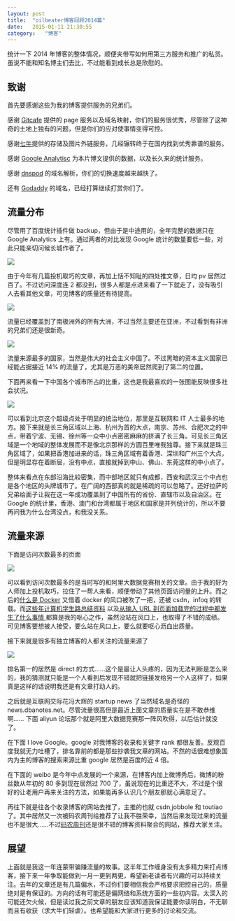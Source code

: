 ```yaml
---
layout:	post
title:	"oilbeater博客回顾2014篇"
date:	2015-01-11 21:30:55
category:	"博客"
---
```


统计一下 2014 年博客的整体情况，顺便夹带写如何用第三方服务和推广的私货。虽说不能和知名博主们去比，不过能看到成长总是欣慰的。



## 致谢 ##

首先要感谢这些为我的博客提供服务的兄弟们。

感谢 [Gitcafe](http://gitcafe.com/) 提供的 page 服务以及域名映射，你们的服务很优秀，尽管除了这神奇的土地上独有的问题，但是你们的应对使事情变得可控。

感谢[七牛](http://qiniu.com)提供的存储及图片外链服务，几经辗转终于在国内找到优秀靠谱的服务。

感谢 [Google Analytisc](http://www.google.com/analytics/) 为本片博文提供的数据，以及长久来的统计服务。

感谢 [dnspod](http://www.dnspod.cn) 的域名解析，你们的切换速度越来越快了。

还有 [Godaddy](http://godaddy.com) 的域名，已经打算继续打赏你们了。

## 流量分布 ##

尽管用了百度统计插件做 backup，但由于是中途用的，全年完整的数据只在 Google Analytics 上有。通过两者的对比发现 Google 统计的数量要低一些，对此只能亲切问候长城作者了。 

![](http://oilbeater.qiniudn.com/pv.JPG)

由于今年有几篇投机取巧的文章，再加上恬不知耻的四处推文章，日均 pv 居然过百了。不过访问深度连 2 都没到，很多人都是点进来看了一下就走了，没有吸引人去看其他文章，可见博客的质量还有待提高。

![](http://oilbeater.qiniudn.com/dazhou.JPG)

流量已经覆盖到了南极洲外的所有大洲，不过当然主要还在亚洲，不过看到有非洲的兄弟们还是很新奇。

![](http://oilbeater.qiniudn.com/country.JPG)

流量来源最多的国家，当然是伟大的社会主义中国了。不过黑暗的资本主义国家已经能占据接近 14% 的流量了，尤其是万恶的美帝居然爬到了第二的位置。

下面再来看一下中国各个城市所占的比重，这也是我最喜欢的一张图能反映很多社会状况。

![](http://oilbeater.qiniudn.com/chinamap.JPG)

可以看到北京这个超级点处于明显的统治地位，那里是互联网和 IT 人士最多的地方。接下来就是长三角区域以上海、杭州为首的大点，南京、苏州、合肥次之的中点，带着宁波、无锡、徐州等一众中小点密密麻麻的挤满了长三角。可见长三角区域是一个地域的整体发展而不是像北京那样的方圆百里唯我独尊。接下来就是珠三角区域了，如果把香港加进来的话，珠三角区域有着香港、深圳和广州三个大点，但是明显存在着断层，没有中点，直接就掉到中山、佛山、东莞这样的中小点了。

整体来看点在东部沿海比较密集，而中部地区就只有成都，西安和武汉三个中点也是各个地区的头牌城市了。在广阔的西部真的就是稀疏的可以忽略了。还好拉萨的兄弟给面子让我在这一年成功覆盖到了中国所有的省份、直辖市以及自治区。在 Google 的统计里，香港、澳门和台湾都属于地区和国家是并列统计的，所以不要再问我为什么台湾没点，和我没关系。

## 流量来源 ##

下面是访问次数最多的页面

![](http://oilbeater.qiniudn.com/rank.JPG)

可以看到访问次数最多的是当时写的和阿里大数据竞赛相关的文章。由于我的好为人师加上投机取巧，拉住了一帮人来看，顺便带动了其他页面访问量的上升。而之后的[什么是 Docker](http://oilbeater.com/docker/2014/06/29/what-is-docker.html) 又借着 docker 的风口被吹了一把，还被 csdn，infoq 的转载。而[这些年计算机学生路总结资料](http://oilbeater.com/%E7%94%9F%E6%B4%BB%E6%84%9F%E6%82%9F/2014/06/05/summary-of-study.html)  以及[从输入 URL 到页面加载完的过程中都发生了什么事情 ](http://oilbeater.com/%E6%8A%80%E6%9C%AF%E7%9B%B8%E5%85%B3/2014/05/09/from-url-to-webpage.html) 都算是我的呕心之作，虽然没站在风口上，也取得了不错的成绩。可见博客要想被人接受，要么站在风口上，要么就要呕心沥血出质量。

接下来就是很多有独立博客的人都关注的流量来源了

![](http://oilbeater.qiniudn.com/source.JPG)

排名第一的居然是 direct 的方式……这个是最让人头疼的，因为无法判断是怎么来的，我的猜测就只能是一个人看到后发现不错就把链接发给另一个人这样了，如果真是这样的话说明我还是有文章打动人的。

之后就是互联网交际花冯大辉的 startup news 了当然域名是奇怪的 news.dbanotes.net。尽管流量很高但是最近上面文章的质量实在是不敢恭维啊…… 下面 aliyun 论坛那个就是阿里大数据竞赛那一阵风吹得，以后估计就没了。 

在下面 I love Google。google 对我博客的收录和关键字 rank 都很友善。反观百度我就无力吐槽了，排名靠前的都是那些抄袭我文章的网站。不然的话很难想象国内为主的博客的搜索来源比重 google 居然是百度的近 4 倍。

在下面的 weibo 是今年中点发展的一个来源，在博客内加上微博秀后，微博的粉丝数从年初的 80 多到现在居然过 700 了，虽说现在的比重还不大，不过是个很好的让老用户再来关注的方法，如果能再多认识几个朋友那就心满意足了。

再往下就是往各个收录博客的网站去推了，主推的也就 csdn,jobbole 和 toutiao 了。其中居然又一次被码农周刊给推荐了让我不胜荣幸，当然后来发现过来的流量也不是很大……不过[码农周刊](http://weekly.manong.io/)还是很不错的博客资料聚合的网站，推荐大家关注。

## 展望 ##

上面就是我这一年连蒙带骗赚流量的故事。这半年工作缠身没有太多精力来打点博客，接下来一年争取能做到一月一更到两更，希望新老读者有兴趣的可以持续关注。去年的文章还是有几篇偏水，不过你们要相信我会严格要求把控自己的，质量绝对是有保证的。方向的话有可能还是偏网络和系统方面的一些初内容。太深入的可能还欠火候，但是读过我之前文章的朋友应该知道我保证能要你读明白，不无聊而且有收获（求大牛们轻虐）。也希望能和大家进行更多的讨论和交流。